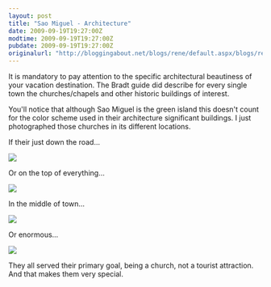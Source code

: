 ```yaml
---
layout: post
title: "Sao Miguel - Architecture"
date: 2009-09-19T19:27:00Z
modtime: 2009-09-19T19:27:00Z
pubdate: 2009-09-19T19:27:00Z
originalurl: "http://bloggingabout.net/blogs/rene/default.aspx/blogs/rene/archive/2009/09/19/sao-miguel-architecture.aspx"
---
```



<p>It is mandatory to pay attention to the specific architectural beautiness of your vacation destination. The Bradt guide did describe for every single town the churches/chapels and other historic buildings of interest.</p><p>You'll notice that although Sao Miguel is the green island this doesn't count for the color scheme used in their architecture significant buildings. I just photographed those churches in its different locations.</p><p>If their just down the road...</p><p><a href="/cfs-file.ashx/__key/CommunityServer.Blogs.Components.WeblogFiles/rene/6064.ch_5F00_1.jpg"><img src="/resized-image.ashx/__size/550x0/__key/CommunityServer.Blogs.Components.WeblogFiles/rene/6064.ch_5F00_1.jpg" border="0" /></a></p><p>Or on the top of everything...</p><p><a href="/cfs-file.ashx/__key/CommunityServer.Blogs.Components.WeblogFiles/rene/2742.ch_5F00_2.jpg"><img src="/resized-image.ashx/__size/550x0/__key/CommunityServer.Blogs.Components.WeblogFiles/rene/2742.ch_5F00_2.jpg" border="0" /></a></p><p>In the middle of town...</p><p><a href="/cfs-file.ashx/__key/CommunityServer.Blogs.Components.WeblogFiles/rene/7776.ch_5F00_4.jpg"><img src="/resized-image.ashx/__size/550x0/__key/CommunityServer.Blogs.Components.WeblogFiles/rene/7776.ch_5F00_4.jpg" border="0" /></a></p><p>Or enormous...</p><p><a href="/cfs-file.ashx/__key/CommunityServer.Blogs.Components.WeblogFiles/rene/6254.ch_5F00_5.jpg"><img src="/resized-image.ashx/__size/550x0/__key/CommunityServer.Blogs.Components.WeblogFiles/rene/6254.ch_5F00_5.jpg" border="0" /></a></p><p>They all served their primary goal, being a church, not a tourist attraction. And that makes them very special.</p>
